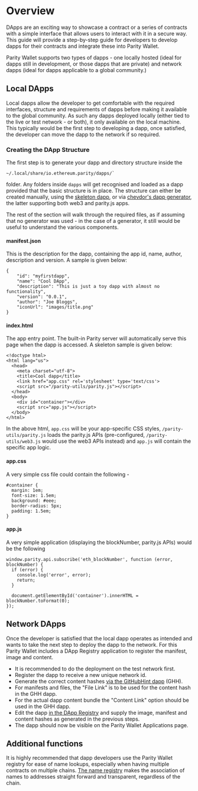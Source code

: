# Overview

DApps are an exciting way to showcase a contract or a series of contracts with a simple interface that allows users to interact with it in a secure way. This guide will provide a step-by-step guide for developers to develop dapps for their contracts and integrate these into Parity Wallet.

Parity Wallet supports two types of dapps - one locally hosted (ideal for dapps still in development, or those dapps that are private) and network dapps (ideal for dapps applicable to a global community.)


## Local DApps

Local dapps allow the developer to get comfortable with the required interfaces, structure and requirements of dapps before making it available to the global community. As such any dapps deployed locally (either tied to the live or test network - or both), it only available on the local machine. This typically would be the first step to developing a dapp, once satisfied, the developer can move the dapp to the network if so required.

### Creating the DApp Structure

The first step is to generate your dapp and directory structure inside the

    ~/.local/share/io.ethereum.parity/dapps/`

folder. Any folders inside `dapps` will get recognised and loaded as a dapp provided that the basic structure is in place. The structure can either be created manually, using the [skeleton dapp](https://github.com/paritytech/skeleton/), or via [chevdor's dapp generator](https://github.com/chevdor/generator-ethdapp), the latter supporting both web3 and parity.js apps.

The rest of the section will walk through the required files, as if assuming that no generator was used - in the case of a generator, it still would be useful to understand the various components.

#### manifest.json

This is the description for the dapp, containing the app id, name, author, description and version. A sample is given below:

    {
        "id": "myfirstdapp",
        "name": "Cool DApp",
        "description": "This is just a toy dapp with almost no functionality",
        "version": "0.0.1",
        "author": "Joe Bloggs",
        "iconUrl": "images/title.png"
    }

#### index.html

The app entry point. The built-in Parity server will automatically serve this page when the dapp is accessed. A skeleton sample is given below:

    <!doctype html>
    <html lang="us">
      <head>
        <meta charset="utf-8">
        <title>Cool dapp</title>
        <link href="app.css" rel='stylesheet' type='text/css'>
        <script src="/parity-utils/parity.js"></script>
      </head>
      <body>
        <div id="container"></div>
        <script src="app.js"></script>
      </body>
    </html>

In the above html, `app.css` will be your app-specific CSS styles, `/parity-utils/parity.js` loads the parity.js APIs (pre-configured, `/parity-utils/web3.js` would use the web3 APIs instead) and `app.js` will contain the specific app logic.

#### app.css

A very simple css file could contain the following -

    #container {
      margin: 1em;
      font-size: 1.5em;
      background: #eee;
      border-radius: 5px;
      padding: 1.5em;
    }

#### app.js

A very simple application (displaying the blockNumber, parity.js APIs) would be the following

    window.parity.api.subscribe('eth_blockNumber', function (error, blockNumber) {
      if (error) {
        console.log('error', error);
        return;
      }

      document.getElementById('container').innerHTML = blockNumber.toFormat(0);
    });

## Network DApps

Once the developer is satisfied that the local dapp operates as intended and wants to take the next step to deploy the dapp to the network. For this Parity Wallet includes a DApp Registry application to register the manifest, image and content.

- It is recommended to do the deployment on the test network first.
- Register the dapp to receive a new unique network id.
- Generate the correct content hashes [via the GitHubHint dapp](Parity-github-hint) (GHH).
- For manifests and files, the "File Link" is to be used for the content hash in the GHH dapp.
- For the actual dapp content bundle the "Content Link" option should be used in the GHH dapp.
- Edit the dapp [in the DApp Registry](Parity-dapp-registry) and supply the image, manifest and content hashes as generated in the previous steps.
- The dapp should now be visible on the Parity Wallet Applications page.

## Additional functions

It is highly recommended that dapp developers use the Parity Wallet registry for ease of name lookups, especially when having multiple contracts on multiple chains. [The name registry](https://github.com/paritytech/parity/wiki/Parity-name-registry) makes the association of names to addresses straight forward and transparent, regardless of the chain.
